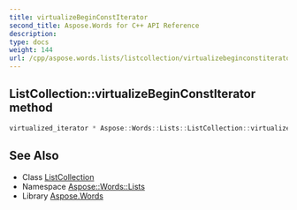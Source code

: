 ```yaml
---
title: virtualizeBeginConstIterator
second_title: Aspose.Words for C++ API Reference
description: 
type: docs
weight: 144
url: /cpp/aspose.words.lists/listcollection/virtualizebeginconstiterator/
---
```

## ListCollection::virtualizeBeginConstIterator method




```cpp
virtualized_iterator * Aspose::Words::Lists::ListCollection::virtualizeBeginConstIterator() const override
```

## See Also

* Class [ListCollection](../)
* Namespace [Aspose::Words::Lists](../../)
* Library [Aspose.Words](../../../)
